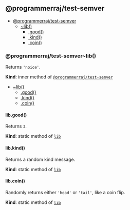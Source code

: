 <a name="module_@programmerraj/test-semver"></a>

## @programmerraj/test-semver

* [@programmerraj/test-semver](#module_@programmerraj/test-semver)
    * [~lib()](#module_@programmerraj/test-semver..lib)
        * [.good()](#module_@programmerraj/test-semver..lib.good)
        * [.kind()](#module_@programmerraj/test-semver..lib.kind)
        * [.coin()](#module_@programmerraj/test-semver..lib.coin)

<a name="module_@programmerraj/test-semver..lib"></a>

### @programmerraj/test-semver~lib()
Returns `'noice'`.

**Kind**: inner method of [<code>@programmerraj/test-semver</code>](#module_@programmerraj/test-semver)  

* [~lib()](#module_@programmerraj/test-semver..lib)
    * [.good()](#module_@programmerraj/test-semver..lib.good)
    * [.kind()](#module_@programmerraj/test-semver..lib.kind)
    * [.coin()](#module_@programmerraj/test-semver..lib.coin)

<a name="module_@programmerraj/test-semver..lib.good"></a>

#### lib.good()
Returns `3`.

**Kind**: static method of [<code>lib</code>](#module_@programmerraj/test-semver..lib)  
<a name="module_@programmerraj/test-semver..lib.kind"></a>

#### lib.kind()
Returns a random kind message.

**Kind**: static method of [<code>lib</code>](#module_@programmerraj/test-semver..lib)  
<a name="module_@programmerraj/test-semver..lib.coin"></a>

#### lib.coin()
Randomly returns either `'head'` or `'tail'`, like a coin flip.

**Kind**: static method of [<code>lib</code>](#module_@programmerraj/test-semver..lib)  
